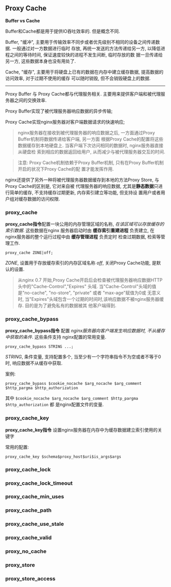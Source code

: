 ## Proxy Cache

**Buffer vs Cache**

Buffer和Cache都是用于提供IO吞吐效率的. 但是概念不同.

Buffer, "缓冲", 主要用于传输效率不同步或者优先级别不相同的设备之间传递数据. 一般通过对一方数据进行临时
存放, 再统一发送的方法传递给另一方, 以降低进程之间的等待时间, 保证速度较快的进程不发生间断, 临时存放的数
据一旦传递给另一方, 这些数据本身也没有用处了.

Cache, "缓存", 主要用于将硬盘上已有的数据在内存中建立缓存数据, 提高数据的访问效率, 对于过期不使用的缓存
可以随时销毁, 但不会销毁硬盘上的数据.


---

Proxy Buffer 与 Proxy Cache都与代理服务相关. 主要用来提供客户端和被代理服务器之间的交换效率.

Proxy Buffer实现了被代理服务器响应数据的异步传输;

Proxy Cache实现nginx服务器对客户端数据请求的快速响应;

>nginx服务器在接收到被代理服务器的响应数据之后, 一方面通过Proxy Buffer机制将数据传递给客户端, 另一方面
根据Proxy Cache的配置将这些数据缓存到本地硬盘上. 当客户端下次访问相同的数据时, nginx服务器直接从硬盘检
索到相应的数据返回给用户, 从而减少与被代理服务器交互的时间.

>注意: Proxy Cache机制依赖于Proxy Buffer机制, 只有在Proxy Buffer机制开启的状况下Proxy Cache的配
置才能发挥作用.
 

nginx还提供了另外一种将被代理服务器数据缓存到本地的方法Proxy Store, 与Proxy Cache的区别是, 它对来自被
代理服务器的响应数据, 尤其是**静态数据**只进行简单的缓存, 不支持缓存过期更新, 内存索引建立等功能, 但支持设
置用户或者用户组对缓存数据的访问权限.


### proxy_cache

**proxy_cache指令**配置一块公用的内存管理区域的名称, *在该区域可以存放缓存的索引数据*. 这些数据在nginx
服务器启动时由 **缓存索引重建进程** 负责建立, 在nginx服务器的整个运行过程中由 **缓存管理进程** 负责定时
检查过期数据, 检索等管理工作.

```
proxy_cache ZONE|off;
```
*ZONE*, 设置用于存放缓存索引的内存区域名称
*off*, 关闭Proxy Cache功能, 是默认的设置.

>从nginx 0.7 开始,Proxy Cache开启后会检查被代理服务器响应数据HTTP头中的"Cache-Control","Expires"
头域. 当"Cache-Control"头域的值是"no-cache", "no-store", "private" 或者 "max-age"赋值为0或
无意义时, 当"Expires"头域包含一个过期的时间时,该响应数据不被nginx服务器缓存. 目的是为了避免私有的数据被其
他客户端得到.


### proxy_cache_bypass

**proxy_cache_bypass指令** 配置 *nginx服务器向客户端发生响应数据时, 不从缓存中获取的条件*. 这些条件支持
nginx配置的常用变量.

```
proxy_cache_bypass STRING ...;
```
*STRING*, 条件变量, 支持配置多个, 当至少有一个字符串指令不为空或者不等于0时, 响应数据不从缓存中获取.

案例:
```
proxy_cache_bypass $cookie_nocache $arg_nocache $arg_comment $http_pargma $http_authorization
```
其中 `$cookie_nocache $arg_nocache $arg_comment $http_pargma $http_authorization` 都
是nginx配置文件的变量.


### proxy_cache_key

**proxy_cache_key指令** 设置nginx服务器在内存中为缓存数据建立索引使用的关键字

常用的配置:
```
proxy_cache_key $schema$proxy_host$uri$is_args$args
```


### proxy_cache_lock

### proxy_cache_lock_timeout

### proxy_cache_min_uses

### proxy_cache_path

### proxy_cache_use_stale

### proxy_cache_valid

### proxy_no_cache

### proxy_store

### proxy_store_access